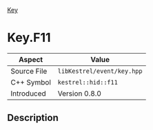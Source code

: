 [Key](index.md)
# Key.F11
| Aspect | Value |
| --- | --- |
| Source File | `libKestrel/event/key.hpp` |
| C++ Symbol | `kestrel::hid::f11` |
| Introduced | Version 0.8.0 |
## Description
